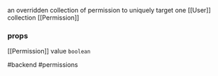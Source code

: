 an overridden collection of permission to uniquely target  one [[User]] collection [[Permission]]

### props

[[Permission]] 
value `boolean`

#backend #permissions 